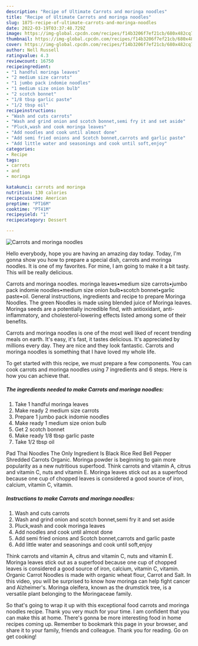 ```yaml
---
description: "Recipe of Ultimate Carrots and moringa noodles"
title: "Recipe of Ultimate Carrots and moringa noodles"
slug: 1875-recipe-of-ultimate-carrots-and-moringa-noodles
date: 2022-03-19T03:37:48.729Z
image: https://img-global.cpcdn.com/recipes/f14b3206f7ef21cb/680x482cq70/carrots-and-moringa-noodles-recipe-main-photo.jpg
thumbnail: https://img-global.cpcdn.com/recipes/f14b3206f7ef21cb/680x482cq70/carrots-and-moringa-noodles-recipe-main-photo.jpg
cover: https://img-global.cpcdn.com/recipes/f14b3206f7ef21cb/680x482cq70/carrots-and-moringa-noodles-recipe-main-photo.jpg
author: Nell Russell
ratingvalue: 4.3
reviewcount: 16750
recipeingredient:
- "1 handful moringa leaves"
- "2 medium size carrots"
- "1 jumbo pack indomie noodles"
- "1 medium size onion bulb"
- "2 scotch bonnet"
- "1/8 tbsp garlic paste"
- "1/2 tbsp oil"
recipeinstructions:
- "Wash and cuts carrots"
- "Wash and grind onion and scotch bonnet,semi fry it and set aside"
- "Pluck,wash and cook moringa leaves"
- "Add noodles and cook until almost done"
- "Add semi fried onions and Scotch bonnet,carrots and garlic paste"
- "Add little water and seasonings and cook until soft,enjoy"
categories:
- Recipe
tags:
- carrots
- and
- moringa

katakunci: carrots and moringa 
nutrition: 130 calories
recipecuisine: American
preptime: "PT16M"
cooktime: "PT41M"
recipeyield: "1"
recipecategory: Dessert

---
```



![Carrots and moringa noodles](https://img-global.cpcdn.com/recipes/f14b3206f7ef21cb/680x482cq70/carrots-and-moringa-noodles-recipe-main-photo.jpg)

Hello everybody, hope you are having an amazing day today. Today, I'm gonna show you how to prepare a special dish, carrots and moringa noodles. It is one of my favorites. For mine, I am going to make it a bit tasty. This will be really delicious.

Carrots and moringa noodles. moringa leaves•medium size carrots•jumbo pack indomie noodles•medium size onion bulb•scotch bonnet•garlic paste•oil. General instructions, ingredients and recipe to prepare Moringa Noodles. The green Noodles is made using blended juice of Moringa leaves. Moringa seeds are a potentially incredible find, with antioxidant, anti-inflammatory, and cholesterol-lowering effects listed among some of their benefits.

Carrots and moringa noodles is one of the most well liked of recent trending meals on earth. It's easy, it's fast, it tastes delicious. It's appreciated by millions every day. They are nice and they look fantastic. Carrots and moringa noodles is something that I have loved my whole life.


To get started with this recipe, we must prepare a few components. You can cook carrots and moringa noodles using 7 ingredients and 6 steps. Here is how you can achieve that.

<!--inarticleads1-->

##### The ingredients needed to make Carrots and moringa noodles:

1. Take 1 handful moringa leaves
1. Make ready 2 medium size carrots
1. Prepare 1 jumbo pack indomie noodles
1. Make ready 1 medium size onion bulb
1. Get 2 scotch bonnet
1. Make ready 1/8 tbsp garlic paste
1. Take 1/2 tbsp oil


Pad Thai Noodles The Only Ingredient Is Black Rice Red Bell Pepper Shredded Carrots Organic. Moringa powder is beginning to gain more popularity as a new nutritious superfood. Think carrots and vitamin A, citrus and vitamin C, nuts and vitamin E. Moringa leaves stick out as a superfood because one cup of chopped leaves is considered a good source of iron, calcium, vitamin C, vitamin. 

<!--inarticleads2-->

##### Instructions to make Carrots and moringa noodles:

1. Wash and cuts carrots
1. Wash and grind onion and scotch bonnet,semi fry it and set aside
1. Pluck,wash and cook moringa leaves
1. Add noodles and cook until almost done
1. Add semi fried onions and Scotch bonnet,carrots and garlic paste
1. Add little water and seasonings and cook until soft,enjoy


Think carrots and vitamin A, citrus and vitamin C, nuts and vitamin E. Moringa leaves stick out as a superfood because one cup of chopped leaves is considered a good source of iron, calcium, vitamin C, vitamin. Organic Carrot Noodles is made with organic wheat flour, Carrot and Salt. In this video, you will be surprised to know how moringa can help fight cancer and Alzheimer&#39;s. Moringa oleifera, known as the drumstick tree, is a versatile plant belonging to the Moringaceae family. 

So that's going to wrap it up with this exceptional food carrots and moringa noodles recipe. Thank you very much for your time. I am confident that you can make this at home. There's gonna be more interesting food in home recipes coming up. Remember to bookmark this page in your browser, and share it to your family, friends and colleague. Thank you for reading. Go on get cooking!
